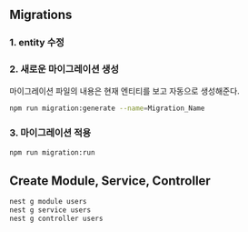 ## Migrations

### 1. entity 수정

### 2. 새로운 마이그레이션 생성

마이그레이션 파일의 내용은 현재 엔티티를 보고 자동으로 생성해준다.

```bash
npm run migration:generate --name=Migration_Name
```

### 3. 마이그레이션 적용

```bash
npm run migration:run
```

## Create Module, Service, Controller

```bash
nest g module users
nest g service users
nest g controller users
```
